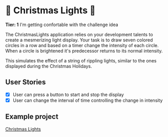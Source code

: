 <h1>🚩 Christmas Lights 🚩</h1>

**Tier: 1** I'm getting confortable with the challenge idea

The ChristmasLights application relies on your development talents to create
a mesmerizing light display. Your task is to draw seven colored circles
in a row and based on a timer change the intensity of each circle. When
a circle is brightened it's predecessor returns to its normal intensity.

This simulates the effect of a string of rippling lights, similar to the ones
displayed during the Christmas Holidays.

## User Stories

-   [x] User can press a button to start and stop the display
-   [x] User can change the interval of time controlling the change in intensity

## Example project

[Christmas Lights](http://ofernandoavila.avilamidia.com/challenges/4-ChristmasLights/)
